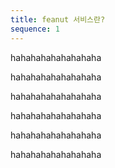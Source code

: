 ```yaml
---
title: feanut 서비스란?
sequence: 1
---
```


hahahahahahahahaha

hahahahahahahahaha

hahahahahahahahaha

hahahahahahahahaha

hahahahahahahahaha

hahahahahahahahaha